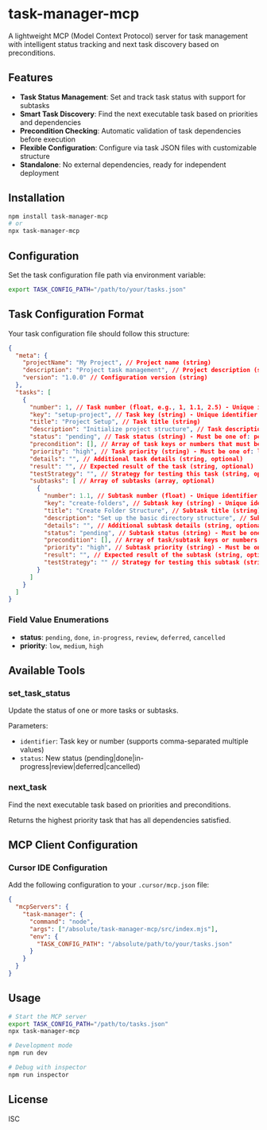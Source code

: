 # task-manager-mcp

A lightweight MCP (Model Context Protocol) server for task management with intelligent status tracking and next task discovery based on preconditions.

## Features

- **Task Status Management**: Set and track task status with support for subtasks
- **Smart Task Discovery**: Find the next executable task based on priorities and dependencies
- **Precondition Checking**: Automatic validation of task dependencies before execution
- **Flexible Configuration**: Configure via task JSON files with customizable structure
- **Standalone**: No external dependencies, ready for independent deployment

## Installation

```bash
npm install task-manager-mcp
# or
npx task-manager-mcp
```

## Configuration

Set the task configuration file path via environment variable:

```bash
export TASK_CONFIG_PATH="/path/to/your/tasks.json"
```

## Task Configuration Format

Your task configuration file should follow this structure:

```json
{
  "meta": {
    "projectName": "My Project", // Project name (string)
    "description": "Project task management", // Project description (string)
    "version": "1.0.0" // Configuration version (string)
  },
  "tasks": [
    {
      "number": 1, // Task number (float, e.g., 1, 1.1, 2.5) - Unique identifier for the task
      "key": "setup-project", // Task key (string) - Unique identifier for the task
      "title": "Project Setup", // Task title (string)
      "description": "Initialize project structure", // Task description (string)
      "status": "pending", // Task status (string) - Must be one of: pending, done, in-progress, review, deferred, cancelled
      "precondition": [], // Array of task keys or numbers that must be completed before this task can be executed (array of strings/numbers)
      "priority": "high", // Task priority (string) - Must be one of: low, medium, high
      "details": "", // Additional task details (string, optional)
      "result": "", // Expected result of the task (string, optional)
      "testStrategy": "", // Strategy for testing this task (string, optional)
      "subtasks": [ // Array of subtasks (array, optional)
        {
          "number": 1.1, // Subtask number (float) - Unique identifier for the subtask
          "key": "create-folders", // Subtask key (string) - Unique identifier for the subtask
          "title": "Create Folder Structure", // Subtask title (string)
          "description": "Set up the basic directory structure", // Subtask description (string)
          "details": "", // Additional subtask details (string, optional)
          "status": "pending", // Subtask status (string) - Must be one of: pending, done, in-progress, review, deferred, cancelled
          "precondition": [], // Array of task/subtask keys or numbers that must be completed before this subtask can be executed (array of strings/numbers)
          "priority": "high", // Subtask priority (string) - Must be one of: low, medium, high
          "result": "", // Expected result of the subtask (string, optional)
          "testStrategy": "" // Strategy for testing this subtask (string, optional)
        }
      ]
    }
  ]
}
```

### Field Value Enumerations

- **status**: `pending`, `done`, `in-progress`, `review`, `deferred`, `cancelled`
- **priority**: `low`, `medium`, `high`

## Available Tools

### set_task_status

Update the status of one or more tasks or subtasks.

Parameters:

- `identifier`: Task key or number (supports comma-separated multiple values)
- `status`: New status (pending|done|in-progress|review|deferred|cancelled)

### next_task

Find the next executable task based on priorities and preconditions.

Returns the highest priority task that has all dependencies satisfied.

## MCP Client Configuration

### Cursor IDE Configuration

Add the following configuration to your `.cursor/mcp.json` file:

```json
{
  "mcpServers": {
    "task-manager": {
      "command": "node",
      "args": ["/absolute/task-manager-mcp/src/index.mjs"],
      "env": {
        "TASK_CONFIG_PATH": "/absolute/path/to/your/tasks.json"
      }
    }
  }
}
```

## Usage

```bash
# Start the MCP server
export TASK_CONFIG_PATH="/path/to/tasks.json"
npx task-manager-mcp

# Development mode
npm run dev

# Debug with inspector
npm run inspector
```

## License

ISC
